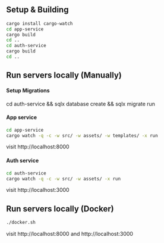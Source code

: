 ## Setup & Building
```bash
cargo install cargo-watch
cd app-service
cargo build
cd ..
cd auth-service
cargo build
cd ..
```

## Run servers locally (Manually)

#### Setup Migrations
cd auth-service && sqlx database create && sqlx migrate run

#### App service
```bash
cd app-service
cargo watch -q -c -w src/ -w assets/ -w templates/ -x run
```

visit http://localhost:8000

#### Auth service
```bash
cd auth-service
cargo watch -q -c -w src/ -w assets/ -x run
```

visit http://localhost:3000

## Run servers locally (Docker)
```bash
./docker.sh
```

visit http://localhost:8000 and http://localhost:3000